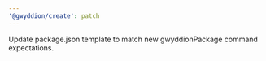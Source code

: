 ```yaml
---
'@gwyddion/create': patch
---
```


Update package.json template to match new gwyddionPackage command expectations.
